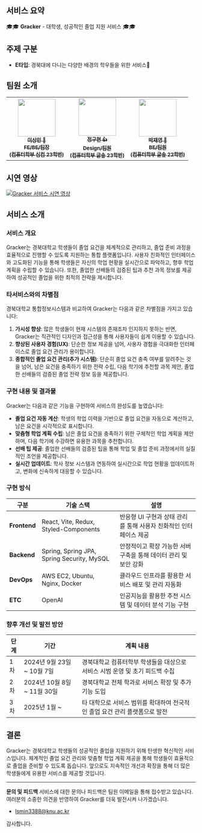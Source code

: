 ## 서비스 요약
🎓🎓 **Gracker** - 대학생, 성공적인 졸업 지원 서비스 🎓🎓

## 주제 구분
- **E타입**: 경북대에 다니는 다양한 배경의 학우들을 위한 서비스👋

## 팀원 소개


<table>
  <tbody>
    <tr>
      <td align="center"><a href="https://github.com/lsmin3388"><img src="https://github.com/user-attachments/assets/ce739ae9-f8d4-40c0-bece-d75d819925af" width="100px;" alt=""/><br /><sub><b> 이상민 👋<br> FE/BE/팀장 <br> (컴퓨터학부 심컴 23학번)</b></sub></a><br /></td>
      <td align="center"><a href="https://github.com/j9hyeon"><img src="https://github.com/user-attachments/assets/7e130631-0cc6-4030-af76-a369b0a18625" width="100px;" alt=""/><br /><sub><b> 정구현 👍 <br> Design/팀원 <br> (컴퓨터학부 글솦 23학번) </b></sub></a><br /></td>
      <td align="center"><a href="https://github.com/wodydl0"><img src="https://github.com/user-attachments/assets/de59afdc-f176-4002-afbf-a52b92cfb6d2" width="100px;" alt=""/><br /><sub><b> 박재영 🤟 <br> BE/팀원 <br> (컴퓨터학부 글솦 22학번) </b></sub></a><br /></td>
    </tr>
  </tbody>
</table>

## 시연 영상
[![Gracker 서비스 시연 영상](https://i.ytimg.com/vi/z0vadBZvQXc/hqdefault.jpg?sqp=-oaymwEcCNACELwBSFXyq4qpAw4IARUAAIhCGAFwAcABBg==&rs=AOn4CLC_KGjfa2BcpFRCa5p7Yqz4uLmq4g)](https://www.youtube.com/watch?v=z0vadBZvQXc)



## 서비스 소개

### 서비스 개요
Gracker는 경북대학교 학생들이 졸업 요건을 체계적으로 관리하고, 졸업 준비 과정을 효율적으로 진행할 수 있도록 지원하는 통합 플랫폼입니다. 사용자 친화적인 인터페이스와 고도화된 기능을 통해 학생들은 자신의 학업 현황을 실시간으로 파악하고, 향후 학업 계획을 수립할 수 있습니다. 또한, 졸업한 선배들의 검증된 팁과 추천 과목 정보를 제공하여 성공적인 졸업을 위한 최적의 전략을 제시합니다.

### 타서비스와의 차별점
경북대학교 통합정보시스템과 비교하여 Gracker는 다음과 같은 차별점을 가지고 있습니다:

1. **가시성 향상**: 많은 학생들이 현재 시스템의 존재조차 인지하지 못하는 반면, Gracker는 직관적인 디자인과 접근성을 통해 사용자들이 쉽게 이용할 수 있습니다.
2. **향상된 사용자 경험(UX)**: 단순한 정보 제공을 넘어, 사용자 경험을 극대화한 인터페이스로 졸업 요건 관리가 용이합니다.
3. **종합적인 졸업 요건 관리(추가 시스템)**: 단순히 졸업 요건 충족 여부를 알려주는 것을 넘어, 남은 요건을 충족하기 위한 전략 수립, 다음 학기에 추천할 과목 제안, 졸업한 선배들의 검증된 졸업 전략 정보 등을 제공합니다.

### 구현 내용 및 결과물
Gracker는 다음과 같은 기능을 구현하여 서비스의 완성도를 높였습니다:

- **졸업 요건 자동 계산**: 학생의 학업 이력을 기반으로 졸업 요건을 자동으로 계산하고, 남은 요건을 시각적으로 표시합니다.
- **맞춤형 학업 계획 수립**: 남은 졸업 요건을 충족하기 위한 구체적인 학업 계획을 제안하며, 다음 학기에 수강하면 유용한 과목을 추천합니다.
- **선배 팁 제공**: 졸업한 선배들의 검증된 팁을 통해 학업 및 졸업 준비 과정에서의 실질적인 조언을 제공합니다.
- **실시간 업데이트**: 학사 정보 시스템과 연동하여 실시간으로 학업 현황을 업데이트하고, 변화에 신속하게 대응할 수 있습니다.

### 구현 방식

| 구분        | 기술 스택                              | 설명                                                                 |
|-------------|----------------------------------------|----------------------------------------------------------------------|
| **Frontend**| React, Vite, Redux, Styled-Components  | 반응형 UI 구현과 상태 관리를 통해 사용자 친화적인 인터페이스 제공     |
| **Backend** | Spring, Spring JPA, Spring Security, MySQL | 안정적이고 확장 가능한 서버 구축을 통해 데이터 관리 및 보안 강화      |
| **DevOps**  | AWS EC2, Ubuntu, Nginx, Docker         | 클라우드 인프라를 활용한 서비스 배포 및 관리 자동화                   |
| **ETC**     | OpenAI                                 | 인공지능을 활용한 추천 시스템 및 데이터 분석 기능 구현                |

### 향후 개선 및 발전 방안

| 단계 | 기간                     | 계획 내용                                                      |
|------|--------------------------|----------------------------------------------------------------|
| 1차  | 2024년 9월 23일 ~ 10월 7일      | 경북대학교 컴퓨터학부 학생들을 대상으로 서비스 시범 운영 및 초기 피드백 수집 |
| 2차  | 2024년 10월 8일 ~ 11월 30일     | 경북대학교 전체 학과로 서비스 확장 및 추가 기능 도입             |
| 3차  | 2025년 1월 ~             | 타 대학으로 서비스 범위를 확대하여 전국적인 졸업 요건 관리 플랫폼으로 발전 |

## 결론
Gracker는 경북대학교 학생들의 성공적인 졸업을 지원하기 위해 탄생한 혁신적인 서비스입니다. 체계적인 졸업 요건 관리와 맞춤형 학업 계획 제공을 통해 학생들이 효율적으로 졸업을 준비할 수 있도록 돕습니다. 앞으로도 지속적인 개선과 확장을 통해 더 많은 학생들에게 유용한 서비스를 제공할 것입니다.

---

**문의 및 피드백**
서비스에 대한 문의나 피드백은 팀원 이메일을 통해 접수받고 있습니다. 여러분의 소중한 의견을 반영하여 Gracker를 더욱 발전시켜 나가겠습니다.

- lsmin3388@knu.ac.kr

감사합니다.
